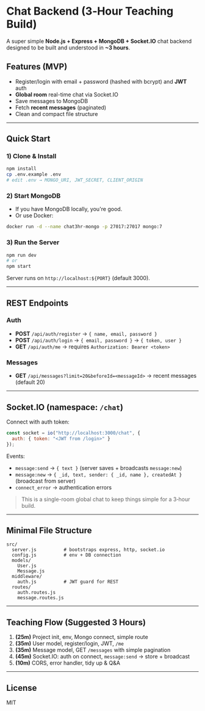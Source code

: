 
# Chat Backend (3‑Hour Teaching Build)

A super simple **Node.js + Express + MongoDB + Socket.IO** chat backend designed to be built and understood in **~3 hours**.

## Features (MVP)
- Register/login with email + password (hashed with bcrypt) and **JWT** auth
- **Global room** real-time chat via Socket.IO
- Save messages to MongoDB
- Fetch **recent messages** (paginated)
- Clean and compact file structure

---

## Quick Start

### 1) Clone & Install
```bash
npm install
cp .env.example .env
# edit .env → MONGO_URI, JWT_SECRET, CLIENT_ORIGIN
```

### 2) Start MongoDB
- If you have MongoDB locally, you're good.
- Or use Docker:
```bash
docker run -d --name chat3hr-mongo -p 27017:27017 mongo:7
```

### 3) Run the Server
```bash
npm run dev
# or
npm start
```
Server runs on `http://localhost:${PORT}` (default 3000).

---

## REST Endpoints

### Auth
- **POST** `/api/auth/register` → `{ name, email, password }`
- **POST** `/api/auth/login` → `{ email, password }` → `{ token, user }`
- **GET** `/api/auth/me` → requires `Authorization: Bearer <token>`

### Messages
- **GET** `/api/messages?limit=20&beforeId=<messageId>` → recent messages (default 20)

---

## Socket.IO (namespace: `/chat`)

Connect with auth token:
```js
const socket = io("http://localhost:3000/chat", {
  auth: { token: "<JWT from /login>" }
});
```

Events:
- `message:send` → `{ text }` (server saves + broadcasts `message:new`)  
- `message:new` → `{ _id, text, sender: { _id, name }, createdAt }` (broadcast from server)
- `connect_error` → authentication errors

> This is a single-room global chat to keep things simple for a 3‑hour build.

---

## Minimal File Structure
```
src/
  server.js          # bootstraps express, http, socket.io
  config.js          # env + DB connection
  models/
    User.js
    Message.js
  middleware/
    auth.js          # JWT guard for REST
  routes/
    auth.routes.js
    message.routes.js
```

---

## Teaching Flow (Suggested 3 Hours)
1. **(25m)** Project init, env, Mongo connect, simple route
2. **(35m)** User model, register/login, JWT, `/me`
3. **(35m)** Message model, GET `/messages` with simple pagination
4. **(45m)** Socket.IO: auth on connect, `message:send` → store + broadcast
5. **(10m)** CORS, error handler, tidy up & Q&A

---

## License
MIT
